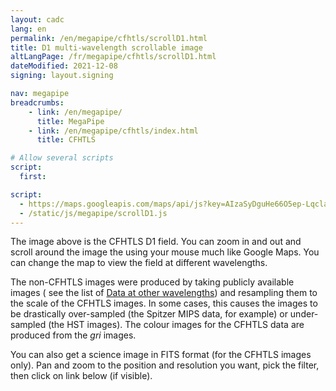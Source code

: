 ```yaml
---
layout: cadc
lang: en
permalink: /en/megapipe/cfhtls/scrollD1.html
title: D1 multi-wavelength scrollable image
altLangPage: /fr/megapipe/cfhtls/scrollD1.html
dateModified: 2021-12-08
signing: layout.signing

nav: megapipe
breadcrumbs:
    - link: /en/megapipe/
      title: MegaPipe
    - link: /en/megapipe/cfhtls/index.html
      title: CFHTLS

# Allow several scripts
script:
  first:

script: 
  - https://maps.googleapis.com/maps/api/js?key=AIzaSyDguHe66O5ep-Lqcla9a44wW_RkhB53KB4&amp;sensor=false
  - /static/js/megapipe/scrollD1.js
---
```


<div id="diag"></div>
<div id="map-canvas"></div>
<p>
    The image above is the CFHTLS D1 field. You can zoom in and out
    and scroll around the image the using your mouse much like Google
    Maps.  You can change the map to view the field at different
    wavelengths.
</p>
<p>
    The non-CFHTLS images were produced by taking publicly available
    images ( see the list of <a href="/en/megapipe/cfhtls/cov.html">Data at other wavelengths</a>) and resampling them to the scale of the
    CFHTLS images. In some cases, this causes the images to be drastically
    over-sampled (the Spitzer MIPS data, for example) or under-sampled
    (the HST images). The colour images for the CFHTLS data are produced
    from the <em>gri</em> images.
</p>
<p>
    You can also get a science image in FITS format (for the CFHTLS
    images only).  Pan and zoom to the position and resolution you want,
    pick the filter, then click on link below (if visible).
</p>
<div id="fits"></div>
